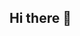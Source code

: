 ## Hi there 👋

<!--
**K-Corp-Code/K-Corp-Code** is a ✨ _special_ ✨ repository because its `README.md` (this file) appears on your GitHub profile.

Here are some ideas to get you started:

- 🔭 I’m currently working on 

Becoming a Billionaire

Using the Military as a springboard to gain qualifications and be trained as a network engineer. (Duration - 10year)

- 🌱 I’m currently learning 

To navigate GitHub. 02/06/2025

- 👯 I’m looking to collaborate on

Looking for people with high aspirations and determination

- 🤔 I’m looking for help with ...

02/06/2022

Networking (TCP/IP, DNS, firewalls)
Network Security & penetration testing
Linux, Bash scripting, Wireshark, python

- 💬 Ask me about ...

Who I am, if you'd like to work together, lets get to know each other.

- 📫 How to reach me: 

Here is good

- 😄 Pronouns:

He/Him

- ⚡ Fun fact:

I only have cold showers and baths

-->

